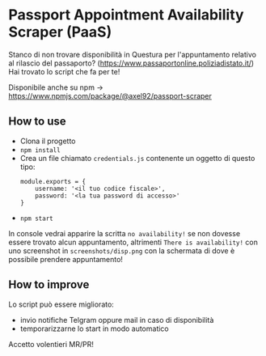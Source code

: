 # Passport Appointment Availability Scraper (PaaS)
Stanco di non trovare disponibilità in Questura per l'appuntamento relativo al rilascio del passaporto? (https://www.passaportonline.poliziadistato.it/) Hai trovato lo script che fa per te!

Disponibile anche su npm -> https://www.npmjs.com/package/@axel92/passport-scraper


## How to use
- Clona il progetto
- ```npm install```
- Crea un file chiamato `credentials.js` contenente un oggetto di questo tipo:
    ```
    module.exports = {
        username: '<il tuo codice fiscale>',
        password: '<la tua password di accesso>'
    }
    ```
- ```npm start```

In console vedrai apparire la scritta ```no availability!``` se non dovesse essere trovato alcun appuntamento, altrimenti ```There is availability!``` con uno screenshot in ```screenshots/disp.png``` con la schermata di dove è possibile prendere appuntamento!

## How to improve
Lo script può essere migliorato:
- invio notifiche Telgram oppure mail in caso di disponibilità
- temporarizzarne lo start in modo automatico

Accetto volentieri MR/PR!